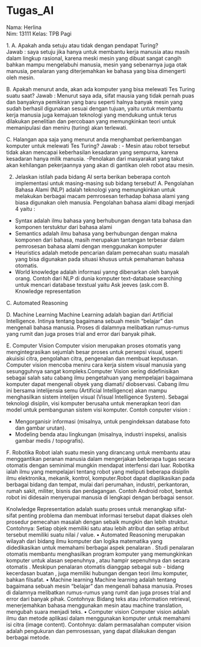 # Tugas_AI
Nama: Herlina<br>
Nim: 13111
Kelas: TPB Pagi

<p>1.	A. Apakah anda setuju atau tidak dengan pendapat Turing?<br>
Jawab		: saya setuju jika hanya untuk membantu kerja manusia atau masih dalam lingkup rasional, karena meski mesin yang dibuat sangat cangih bahkan mampu mengelabuhi manusia, mesin yang sebenarnya juga otak manusia, penalaran yang diterjemahkan ke bahasa yang bisa dimengerti oleh mesin.</p>

B. Apakah menurut anda, akan ada komputer yang bisa melewati Tes Turing suatu saat?
Jawab		: Menurut saya ada, sifat mausia yang tidak pernah puas dan banyaknya pemikiran yang baru seperti halnya banyak mesin yang sudah berhasil digunakan sesuai dengan tujuan, yaitu untuk membantu kerja manusia juga kemajuan teknologi yang mendukung untuk terus dilakukan penelitian dan percobaan yang memungkinkan teori untuk memanipulasi dan meniru (turing)  akan terlewati.  

C. Halangan apa saja yang menurut anda menghambat perkembangan komputer untuk melewati Tes Turing?
Jawab		: - Mesin atau robot tersebut tidak akan mencapai keberhasilan kesadaran yang sempurna, karena kesadaran hanya milik manusia.
-Penolakan dari masyarakat yang takut akan kehilangan pekerjaannya yang akan di gantikan oleh robot atau mesin. 

2.	Jelaskan istilah pada bidang AI serta berikan beberapa contoh implementasi untuk masing-masing sub bidang tersebut! 
A.	Pengolahan Bahasa Alami (NLP) adalah teknologi yang memungkinkan untuk melakukan berbagai macam pemrosesan terhadap bahasa alami yang biasa digunakan oleh manusia.
Pengolahan bahasa alami dibagi menjadi 4 yaitu : 
-	Syntax adalah ilmu bahasa yang berhubungan dengan tata bahasa dan komponen terstuktur dari bahasa alami
-	Semantics adalah ilmu bahasa yang berhubungan dengan makna komponen dari bahasa, masih merupakan tantangan terbesar dalam pemrosesan bahasa alami dengan menggunakan komputer
-	Heuristics adalah metode pencarian dalam pemecahan suatu masalah yang bisa digunakan pada situasi khusus untuk pemahaman bahasa otomatis. 
-	World knowledge adalah informasi yanng dibenarkan oleh banyak orang.
Contoh dari NLP di dunia komputer text-database searching untuk mencari database texstual yaitu Ask jeeves (ask.com
B.	Knowledge representation
 
C.	Automated Reasoning 

D.	Machine Learning 
Machine Learning adalah bagian dari Artificial Intelligence. Intinya tentang bagaimana sebuah mesin “belajar” dan mengenali bahasa manusia. Proses di dalamnya melibatkan rumus-rumus yang rumit dan juga proses trial and error dari banyak pihak.

E.	Computer Vision
Computer vision merupakan proses otomatis yang mengintegrasikan sejumlah besar proses untuk persepsi visual, seperti akuisisi citra, pengolahan citra, pengenalan dan membuat keputusan. Computer vision mencoba meniru cara kerja sistem visual manusia yang sesungguhnya sangat kompleks.Computer Vision sering didefinisikan sebagai salah satu cabang ilmu pengetahuan yang mempelajari bagaimana komputer dapat mengenali obyek yang diamati/ diobservasi. Cabang ilmu ini bersama intelijensia semu (Artificial Intelligence) akan mampu menghasilkan sistem intelijen visual (Visual Intelligence System). Sebagai teknologi disiplin, visi komputer berusaha untuk menerapkan teori dan model untuk pembangunan sistem visi komputer.
Contoh conputer vision :
-	Mengorganisir informasi (misalnya, untuk pengindeksan database foto dan gambar urutan). 
-	Modeling benda atau lingkungan (misalnya, industri inspeksi, analisis gambar medis / topografis).

F.	Robotika 
Robot ialah suatu mesin yang dirancang untuk membantu atau menggantikan peranan manusia dalam mengerjakan beberapa tugas secara otomatis dengan seminimal mungkin mendapat interfensi dari luar. Robotika ialah ilmu yang mempelajari tentang robot yang meliputi beberapa disiplin ilmu elektronika, mekanik, kontrol, komputer.Robot dapat diaplikasikan pada berbagai bidang dan tempat, mulai dari perumahan, industri, perkantoran, rumah sakit, militer, bisnis dan perdagangan.
Contoh  Android robot, bentuk robot ini didesain menyerupai manusia di lengkapi dengan berbagai sensor. 



  Knolwledge Representation adalah suatu proses untuk menangkap sifat-sifat penting problema dan membuat informasi tersebut dapat diakses oleh prosedur pemecahan masalah dengan sebaik mungkin dan lebih struktur. Contohnya: Setiap objek memiliki satu atau lebih atribut dan setiap atribut tersebut memiliki suatu nilai / value.
• Automated Reasoning merupakan wilayah dari bidang ilmu komputer dan logika matematika yang didedikasikan untuk memahami berbagai aspek penalaran . Studi penalaran otomatis membantu menghasilkan program komputer yang memungkinkan komputer untuk alasan sepenuhnya , atau hampir sepenuhnya dan secara otomatis . Meskipun penalaran otomatis dianggap sebagai sub - bidang kecerdasan buatan , juga memiliki hubungan dengan teori ilmu komputer, bahkan filsafat. 
• Machine learning Machine learning adalah tentang bagaimana sebuah mesin “belajar” dan mengenali bahasa manusia. Proses di dalamnya melibatkan rumus-rumus yang rumit dan juga proses trial and error dari banyak pihak. Contohnya: Bidang teks atau information retrieval, menerjemahkan bahasa menggunakan mesin atau machine translation, mengubah suara menjadi teks.
• Computer vision Computer vision adalah ilmu dan metode aplikasi dalam menggunakan komputer untuk memahami isi citra (image content). Contohnya: dalam permasalahan computer vision adalah pengukuran dan pemrosessan, yang dapat dilakukan dengan berbagai metode.

